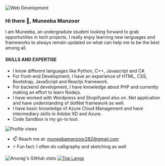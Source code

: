 ![Web Development](https://media.licdn.com/dms/image/D4D16AQFm59l3Oo2aIA/profile-displaybackgroundimage-shrink_350_1400/0/1681970316722?e=1687392000&v=beta&t=70NfnLP8ssvO6kn2tFVNhr9aLbYnp_JJ3I6XE2paL3w)

### Hi there 👋, Muneeba Manzoor
I am Muneeba, an undergradute student looking forward to grab opportunities in tech projects. I really enjoy learning new languages and frameworks to always remain updated on what can help me to be the best among all. 

#### SKILLS AND EXPERTISE

- I know different languages like Python, C++, Javascript and C#. 
- For front-end Development, I have an experience of HTML, CSS, Bootstrap, JavaScript and Reactjs framework.
- For backend development, I have knowledge about PHP and currently making an effort to learn Nodejs.
- I have worked with Wordpress and Shopifyand also on .Net application and have understanding of dotNet framework as well.
- I have basic knowledge of Azure Cloud Management and have intermediary skills in Adobe XD and Axure.
- Code Sandbox is my go-to tool.

![Profile views](https://gpvc.arturio.dev/[muneebamanzoor])

- 📫 Reach me at: muneebamanzoor282@gmail.com 
- ⚡ Fun fact: I often do calligraphy and sketching as well 

<!-- [![Anurag's GitHub stats](https://github-readme-stats.vercel.app/api?username=muneebamanzoor)](https://github.com/anuraghazra/github-readme-stats) -->
![Anurag's GitHub stats](https://github-readme-stats.vercel.app/api?username=muneebamanzoor&show_icons=true&theme=transparent)
[![Top Langs](https://github-readme-stats.vercel.app/api/top-langs/?username=muneebamanzoor&hide=hack&layout=compact)](https://github.com/anuraghazra/github-readme-stats)



<!--
**muneebamanzoor/MuneebaManzoor** is a ✨ _special_ ✨ repository because its `README.md` (this file) appears on your GitHub profile.

Here are some ideas to get you started:

- 🔭 I’m currently working on ...
- 🌱 I’m currently learning ...
- 👯 I’m looking to collaborate on ...
- 🤔 I’m looking for help with ...
- 💬 Ask me about ...
- 📫 How to reach me: ...
- 😄 Pronouns: ...
- ⚡ Fun fact: ...
-->
